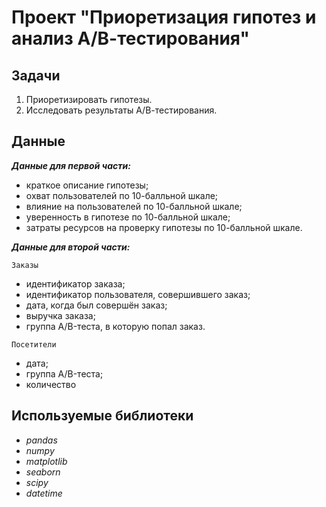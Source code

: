 # Проект "Приоретизация гипотез и анализ А/В-тестирования"

## Задачи
1. Приоретизировать гипотезы.
2. Исследовать результаты А/В-тестирования.

## Данные
***Данные для первой части:***

* краткое описание гипотезы;
* охват пользователей по 10-балльной шкале;
* влияние на пользователей по 10-балльной шкале;
* уверенность в гипотезе по 10-балльной шкале;
* затраты ресурсов на проверку гипотезы по 10-балльной шкале.

***Данные для второй части:***

`Заказы`

* идентификатор заказа;
* идентификатор пользователя, совершившего заказ;
* дата, когда был совершён заказ;
* выручка заказа;
* группа A/B-теста, в которую попал заказ.

`Посетители`

* дата;
* группа A/B-теста;
* количество

## Используемые библиотеки
* *pandas*
* *numpy*
* *matplotlib*
* *seaborn*
* *scipy*
* *datetime*
